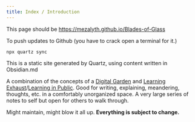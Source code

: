```yaml
---
title: Index / Introduction
---
```

This page should be https://mezalyth.github.io/Blades-of-Glass

To push updates to Github (you have to crack open a terminal for it.)

`npx quartz sync` 

This is a static site generated by Quartz, using content written in Obsidian.md

A combination of the concepts of a [Digital Garden](https://maggieappleton.com/garden-history) and [Learning Exhaust](https://www.montefischer.com/2020/04/07/some-links.html)/[Learning in Public](https://www.swyx.io/learn-in-public). Good for writing, explaining, meandering, thoughts, etc. in a comfortably unorganized space. A very large series of notes to self but open for others to walk through.

Might maintain, might blow it all up. **Everything is subject to change.** 